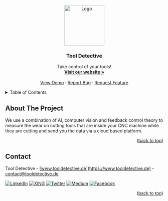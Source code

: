 <a name="readme-top"></a>

<!-- PROJECT LOGO -->
<br />
<div align="center">
  <a href="https://tooldetective.de">
    <img src="https://i.imgur.com/Mpob6Hw.png" alt="Logo" width="128" height="128">
  </a>

  <h3 align="center">Tool Detective</h3>

  <p align="center">
    Take control of your tools!
    <br />
    <a href="https://tooldetective.de"><strong>Visit our website »</strong></a>
    <br />
    <br />
    <a href="https://github.com/Tool-Detective/.github/issues">View Demo</a>
    ·
    <a href="https://github.com/Tool-Detective/.github/issues">Report Bug</a>
    ·
    <a href="https://github.com/Tool-Detective/.github/issues">Request Feature</a>
  </p>
</div>

<!-- TABLE OF CONTENTS -->
<details>
  <summary>Table of Contents</summary>
  <ol>
    <li><a href="#about-the-company">About The Company</a></li>
    <li><a href="#contact">Contact</a></li>
  </ol>
</details>

<!-- [![Product Name Screen Shot][product-screenshot]](https://example.com) -->

<!-- ABOUT THE PROJECT -->
## About The Project

We use a combination of AI, computer vision and feedback control theory to measure the wear on cutting tools that are inside your CNC machine while they are cutting and send you the data via a cloud based platform.

<!-- IMAGE -->

<p align="right">(<a href="#readme-top">back to top</a>)</p>


<!-- CONTACT -->
## Contact

Tool Detective - [www.tooldetective.de](https://www.tooldetective.de) - contact@tooldetective.de

[![LinkedIn][linkedin-shield]][linkedin-url]
[![XING][xing-shield]][xing-url]
[![Twitter][twitter-shield]][twitter-url]
[![Medium][medium-shield]][medium-url]
[![Facebook][facebook-shield]][facebook-url]

<p align="right">(<a href="#readme-top">back to top</a>)</p>

<!-- MARKDOWN LINKS & IMAGES -->
<!-- https://www.markdownguide.org/basic-syntax/#reference-style-links -->
[linkedin-shield]: https://img.shields.io/badge/linkedin-%230077B5.svg?style=for-the-badge&logo=linkedin&logoColor=white&colorB=555
[linkedin-url]: https://www.linkedin.com/company/tooldetective/
[xing-shield]: https://img.shields.io/badge/xing-%23006567.svg?style=for-the-badge&logo=xing&logoColor=white&colorB=555
[xing-url]: https://linkedin.com/in/othneildrew
[twitter-shield]: https://img.shields.io/badge/Twitter-%231DA1F2.svg?style=for-the-badge&logo=Twitter&logoColor=white&colorB=555
[twitter-url]: https://linkedin.com/in/othneildrew
[medium-shield]: https://img.shields.io/badge/Medium-12100E?style=for-the-badge&logo=medium&logoColor=white&colorB=555
[medium-url]: https://linkedin.com/in/othneildrew
[facebook-shield]: https://img.shields.io/badge/Facebook-%231877F2.svg?style=for-the-badge&logo=Facebook&logoColor=white&colorB=555
[facebook-url]: https://linkedin.com/in/othneildrew
[product-screenshot]: images/screenshot.png
